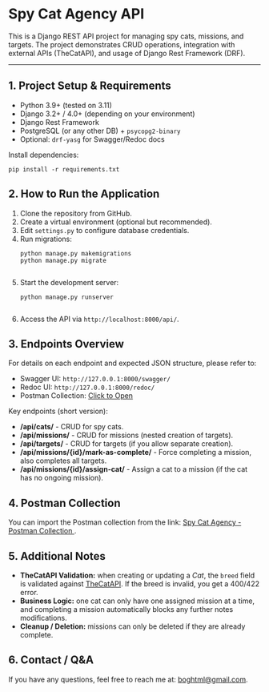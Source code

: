 <h1>Spy Cat Agency API</h1>

<p>
  This is a Django REST API project for managing spy cats, missions, and targets.
  The project demonstrates CRUD operations, integration with external APIs (TheCatAPI), 
  and usage of Django Rest Framework (DRF).
</p>

<hr>

<h2>1. Project Setup & Requirements</h2>
<ul>
  <li>Python 3.9+ (tested on 3.11)</li>
  <li>Django 3.2+ / 4.0+ (depending on your environment)</li>
  <li>Django Rest Framework</li>
  <li>PostgreSQL (or any other DB) + <code>psycopg2-binary</code></li>
  <li>Optional: <code>drf-yasg</code> for Swagger/Redoc docs</li>
</ul>

<p>Install dependencies:</p>
<pre><code>pip install -r requirements.txt
</code></pre>

<h2>2. How to Run the Application</h2>
<ol>
  <li>Clone the repository from GitHub.</li>
  <li>Create a virtual environment (optional but recommended).</li>
  <li>Edit <code>settings.py</code> to configure database credentials.</li>
  <li>Run migrations:
    <pre><code>python manage.py makemigrations
python manage.py migrate
    </code></pre>
  </li>
  <li>Start the development server:
    <pre><code>python manage.py runserver
    </code></pre>
  </li>
  <li>Access the API via <code>http://localhost:8000/api/</code>.</li>
</ol>

<h2>3. Endpoints Overview</h2>
<p>
  For details on each endpoint and expected JSON structure, please refer to:
</p>
<ul>
  <li>Swagger UI: <code>http://127.0.0.1:8000/swagger/</code></li>
  <li>Redoc UI: <code>http://127.0.0.1:8000/redoc/</code></li>
  <li>Postman Collection: 
    <a href="https://educational-platform-7691.postman.co/workspace/Educational-Platform-Workspace~ce1508d2-7c2d-4b4e-8913-47b8a5cec381/collection/37235075-0a503a26-ba3b-40e4-91da-8e0b0902f3f7?action=share&creator=37235075">
      Click to Open
    </a>
  </li>
</ul>

<p>Key endpoints (short version):</p>
<ul>
  <li><strong>/api/cats/</strong> - CRUD for spy cats.</li>
  <li><strong>/api/missions/</strong> - CRUD for missions (nested creation of targets).</li>
  <li><strong>/api/targets/</strong> - CRUD for targets (if you allow separate creation).</li>
  <li><strong>/api/missions/{id}/mark-as-complete/</strong> - Force completing a mission, also completes all targets.</li>
  <li><strong>/api/missions/{id}/assign-cat/</strong> - Assign a cat to a mission (if the cat has no ongoing mission).</li>
</ul>

<h2>4. Postman Collection</h2>
<p>
  You can import the Postman collection from the link:
  <a href="https://educational-platform-7691.postman.co/workspace/Educational-Platform-Workspace~ce1508d2-7c2d-4b4e-8913-47b8a5cec381/collection/37235075-0a503a26-ba3b-40e4-91da-8e0b0902f3f7?action=share&creator=37235075" target="_blank">
    Spy Cat Agency - Postman Collection
  </a>.
</p>

<h2>5. Additional Notes</h2>
<ul>
  <li>
    <strong>TheCatAPI Validation:</strong> when creating or updating a <em>Cat</em>, 
    the <code>breed</code> field is validated against 
    <a href="https://api.thecatapi.com/v1/breeds">TheCatAPI</a>. 
    If the breed is invalid, you get a 400/422 error.
  </li>
  <li>
    <strong>Business Logic:</strong> 
    one cat can only have one assigned mission at a time, 
    and completing a mission automatically blocks any further notes modifications.
  </li>
  <li>
    <strong>Cleanup / Deletion:</strong> 
    missions can only be deleted if they are already complete.
  </li>
</ul>

<h2>6. Contact / Q&A</h2>
<p>
  If you have any questions, feel free to reach me at: 
  <a href="mailto:boghtml@gmail.com">boghtml@gmail.com</a>.
</p>

</body>
</html>
